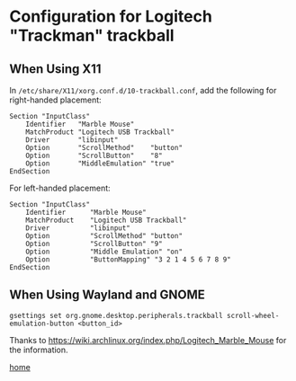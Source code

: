 # Configuration for Logitech "Trackman" trackball

## When Using X11

In `/etc/share/X11/xorg.conf.d/10-trackball.conf`, add the following for
right-handed placement:

```
Section "InputClass"
	Identifier   "Marble Mouse"
	MatchProduct "Logitech USB Trackball"
	Driver       "libinput"
	Option       "ScrollMethod"    "button"
	Option       "ScrollButton"    "8"
	Option       "MiddleEmulation" "true"
EndSection
```

For left-handed placement:

```
Section "InputClass"
    Identifier      "Marble Mouse"
    MatchProduct    "Logitech USB Trackball"
    Driver          "libinput"
    Option          "ScrollMethod" "button"
    Option          "ScrollButton" "9"
    Option          "Middle Emulation" "on"
    Option          "ButtonMapping" "3 2 1 4 5 6 7 8 9"
EndSection
```

## When Using Wayland and GNOME

```
gsettings set org.gnome.desktop.peripherals.trackball scroll-wheel-emulation-button <button_id>
```

Thanks to <https://wiki.archlinux.org/index.php/Logitech_Marble_Mouse> for the
information.

[home](README.md)
